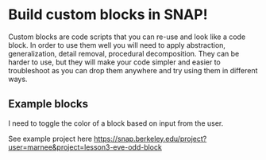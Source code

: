 # Build custom blocks in SNAP!

Custom blocks are code scripts that you can re-use and look like a code block. In order to use them well you will need to apply abstraction, generalization, detail removal, procedural decomposition. They can be harder to use, but they will make your code simpler and easier to troubleshoot as you can drop them anywhere and try using them in different ways.

## Example blocks

I need to toggle the color of a block based on input from the user. 

See example project here
https://snap.berkeley.edu/project?user=marnee&project=lesson3-eve-odd-block

